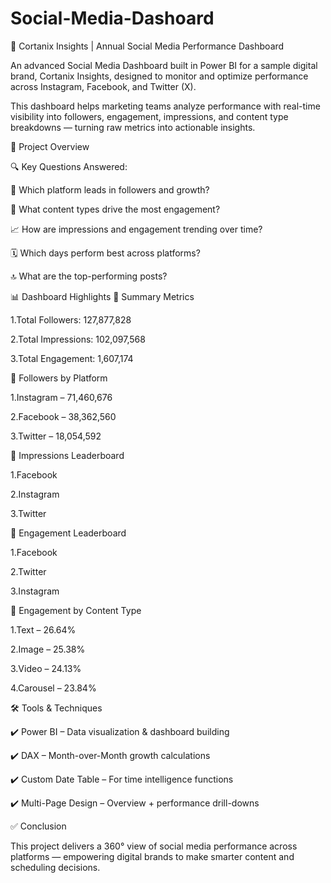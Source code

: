 # Social-Media-Dashoard
📱 Cortanix Insights | Annual Social Media Performance Dashboard

An advanced Social Media Dashboard built in Power BI for a sample digital brand, Cortanix Insights, designed to monitor and optimize performance across Instagram, Facebook, and Twitter (X).

This dashboard helps marketing teams analyze performance with real-time visibility into followers, engagement, impressions, and content type breakdowns — turning raw metrics into actionable insights.

🚀 Project Overview

🔍 Key Questions Answered:

👥 Which platform leads in followers and growth?

🤝 What content types drive the most engagement?

📈 How are impressions and engagement trending over time?

🗓️ Which days perform best across platforms?

🔝 What are the top-performing posts?

📊 Dashboard Highlights
📌 Summary Metrics

1.Total Followers: 127,877,828

2.Total Impressions: 102,097,568

3.Total Engagement: 1,607,174

👥 Followers by Platform

1.Instagram – 71,460,676

2.Facebook – 38,362,560

3.Twitter – 18,054,592

👀 Impressions Leaderboard

1.Facebook

2.Instagram

3.Twitter

🤝 Engagement Leaderboard

1.Facebook

2.Twitter

3.Instagram

🍩 Engagement by Content Type

1.Text – 26.64%

2.Image – 25.38%

3.Video – 24.13%

4.Carousel – 23.84%

🛠️ Tools & Techniques

✔️ Power BI – Data visualization & dashboard building

✔️ DAX – Month-over-Month growth calculations

✔️ Custom Date Table – For time intelligence functions

✔️ Multi-Page Design – Overview + performance drill-downs

✅ Conclusion

This project delivers a 360° view of social media performance across platforms — empowering digital brands to make smarter content and scheduling decisions.
